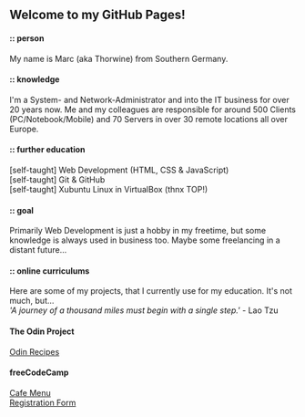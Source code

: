 ## Welcome to my GitHub Pages!

#### :: person

My name is Marc (aka Thorwine) from Southern Germany. 

#### :: knowledge

I'm a System- and Network-Administrator and into the IT business for over 20 years now. Me and my colleagues are responsible for around 500 Clients (PC/Notebook/Mobile) and 70 Servers in over 30 remote locations all over Europe.

#### :: further education

[self-taught] Web Development (HTML, CSS & JavaScript)<br>
[self-taught] Git & GitHub<br>
[self-taught] Xubuntu Linux in VirtualBox (thnx TOP!)

#### :: goal

Primarily Web Development is just a hobby in my freetime, but some knowledge is always used in business too. Maybe some freelancing in a distant future...

#### :: online curriculums

Here are some of my projects, that I currently use for my education. It's not much, but...<br>
 *'A journey of a thousand miles must begin with a single step.'* - Lao Tzu

#### The Odin Project

[Odin Recipes](https://thorwine.github.io/odin-recipes/)

#### freeCodeCamp

[Cafe Menu](https://thorwine.github.io/fCC-002-RWD-CafeMenu/)<br>
[Registration Form](https://thorwine.github.io/fCC-004-RWD-RegistrationForm/)